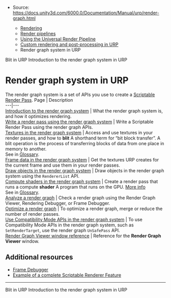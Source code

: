 * Source: https://docs.unity3d.com/6000.0/Documentation/Manual/urp/render-graph.html

  * [Rendering](https://docs.unity3d.com/6000.0/Documentation/Manual/rendering-and-post-processing.html)
  * [Render pipelines](https://docs.unity3d.com/6000.0/Documentation/Manual/render-pipelines.html)
  * [Using the Universal Render Pipeline](https://docs.unity3d.com/6000.0/Documentation/Manual/universal-render-pipeline.html)
  * [Custom rendering and post-processing in URP](https://docs.unity3d.com/6000.0/Documentation/Manual/urp/customizing-urp.html)
  * Render graph system in URP


[](https://docs.unity3d.com/6000.0/Documentation/Manual/urp/customize/blit-overview.html)
Blit in URP
[](https://docs.unity3d.com/6000.0/Documentation/Manual/urp/render-graph-introduction.html)
Introduction to the render graph system in URP
# Render graph system in URP
The render graph system is a set of APIs you use to create a [Scriptable Render Pass](https://docs.unity3d.com/6000.0/Documentation/Manual/urp/renderer-features/intro-to-scriptable-render-passes.html).
Page | Description  
---|---  
[Introduction to the render graph system](https://docs.unity3d.com/6000.0/Documentation/Manual/urp/render-graph-introduction.html) | What the render graph system is, and how it optimizes rendering.  
[Write a render pass using the render graph system](https://docs.unity3d.com/6000.0/Documentation/Manual/urp/render-graph-write-render-pass.html) | Write a Scriptable Render Pass using the render graph APIs.  
[Textures in the render graph system](https://docs.unity3d.com/6000.0/Documentation/Manual/urp/working-with-textures.html) | Access and use textures in your render passes, and how to **blit** A shorthand term for “bit block transfer”. A blit operation is the process of transferring blocks of data from one place in memory to another.  
See in [Glossary](https://docs.unity3d.com/6000.0/Documentation/Manual/Glossary.html#blit).  
[Frame data in the render graph system](https://docs.unity3d.com/6000.0/Documentation/Manual/urp/render-graph-frame-data.html) | Get the textures URP creates for the current frame and use them in your render passes.  
[Draw objects in the render graph system](https://docs.unity3d.com/6000.0/Documentation/Manual/urp/render-graph-draw-objects-in-a-pass.html) | Draw objects in the render graph system using the `RendererList` API.  
[Compute shaders in the render graph system](https://docs.unity3d.com/6000.0/Documentation/Manual/urp/render-graph-compute-shader.html) | Create a render pass that runs a compute **shader** A program that runs on the GPU. [More info](https://docs.unity3d.com/6000.0/Documentation/Manual/Shaders.html)  
See in [Glossary](https://docs.unity3d.com/6000.0/Documentation/Manual/Glossary.html#Shader).  
[Analyze a render graph](https://docs.unity3d.com/6000.0/Documentation/Manual/urp/render-graph-view.html) | Check a render graph using the Render Graph Viewer, Rendering Debugger, or Frame Debugger.  
[Optimize a render graph](https://docs.unity3d.com/6000.0/Documentation/Manual/urp/render-graph-optimize.html) | To optimize a render graph, merge or reduce the number of render passes.  
[Use Compatibility Mode APIs in the render graph system](https://docs.unity3d.com/6000.0/Documentation/Manual/urp/render-graph-unsafe-pass.html) | To use Compatibility Mode APIs in the render graph system, such as `SetRenderTarget`, use the render graph `UnSafePass` API.  
[Render Graph Viewer window reference](https://docs.unity3d.com/6000.0/Documentation/Manual/urp/render-graph-viewer-reference.html) | Reference for the **Render Graph Viewer** window.  
## Additional resources
  * [Frame Debugger](https://docs.unity3d.com/2023.3/Documentation/Manual/frame-debugger-window.html)
  * [Example of a complete Scriptable Renderer Feature](https://docs.unity3d.com/6000.0/Documentation/Manual/urp/renderer-features/create-custom-renderer-feature.html)


* * *
[](https://docs.unity3d.com/6000.0/Documentation/Manual/urp/customize/blit-overview.html)
Blit in URP
[](https://docs.unity3d.com/6000.0/Documentation/Manual/urp/render-graph-introduction.html)
Introduction to the render graph system in URP
